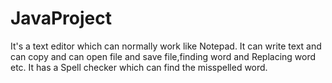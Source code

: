 # JavaProject

It's a text editor which can normally work like Notepad. It can write text and can copy and
can open file and save file,finding word and Replacing word etc. It has a Spell checker
which can find the misspelled word.

